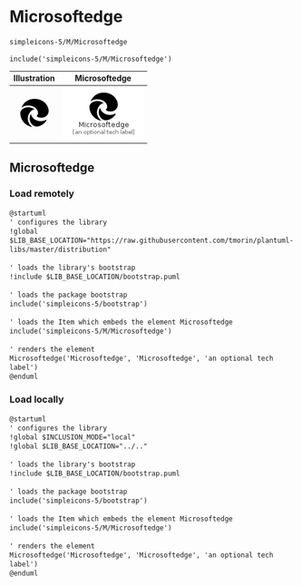 # Microsoftedge


```text
simpleicons-5/M/Microsoftedge
```

```text
include('simpleicons-5/M/Microsoftedge')
```



| Illustration | Microsoftedge |
| :---: | :---: |
| ![illustration for Illustration](../../simpleicons-5/M/Microsoftedge.png) | ![illustration for Microsoftedge](../../simpleicons-5/M/Microsoftedge.Local.png) |




## Microsoftedge

### Load remotely
```plantuml
@startuml
' configures the library
!global $LIB_BASE_LOCATION="https://raw.githubusercontent.com/tmorin/plantuml-libs/master/distribution"

' loads the library's bootstrap
!include $LIB_BASE_LOCATION/bootstrap.puml

' loads the package bootstrap
include('simpleicons-5/bootstrap')

' loads the Item which embeds the element Microsoftedge
include('simpleicons-5/M/Microsoftedge')

' renders the element
Microsoftedge('Microsoftedge', 'Microsoftedge', 'an optional tech label')
@enduml
```

### Load locally
```plantuml
@startuml
' configures the library
!global $INCLUSION_MODE="local"
!global $LIB_BASE_LOCATION="../.."

' loads the library's bootstrap
!include $LIB_BASE_LOCATION/bootstrap.puml

' loads the package bootstrap
include('simpleicons-5/bootstrap')

' loads the Item which embeds the element Microsoftedge
include('simpleicons-5/M/Microsoftedge')

' renders the element
Microsoftedge('Microsoftedge', 'Microsoftedge', 'an optional tech label')
@enduml
```

